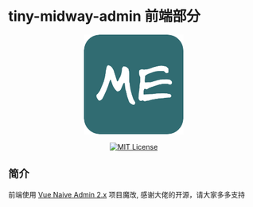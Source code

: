# tiny-midway-admin 前端部分

<p align="center">
  <a href="https://github.com/zclzone/vue-naive-admin">
    <img alt="Vue Naive Admin Logo" width="200" src="./src/assets/images/logo.png">
  </a>
</p>
<p align="center">
  <a href="./LICENSE"><img alt="MIT License" src="https://badgen.net/github/license/zclzone/vue-naive-admin"/></a>
</p>

## 简介

前端使用 [Vue Naive Admin 2.x](https://github.com/zclzone/vue-naive-admin) 项目魔改, 感谢大佬的开源，请大家多多支持